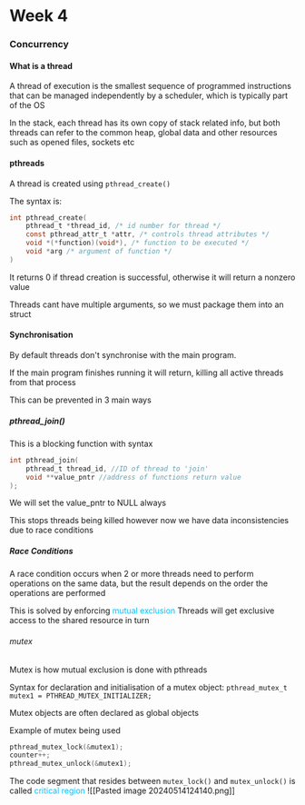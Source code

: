 # Week 4

### Concurrency

#### What is a thread
A thread of execution is the smallest sequence of programmed instructions that can be managed independently by a scheduler, which is typically part of the OS

In the stack, each thread has its own copy of stack related info, but both threads can refer to the common heap, global data and other resources such as opened files, sockets etc

#### pthreads
A thread is created using `pthread_create()`

The syntax is:
```c
int pthread_create(
	pthread_t *thread_id, /* id number for thread */
	const pthread_attr_t *attr, /* controls thread attributes */
	void *(*function)(void*), /* function to be executed */
	void *arg /* argument of function */
)
```
It returns 0 if thread creation is successful, otherwise it will return a nonzero value

Threads cant have multiple arguments, so we must package them into an struct

#### Synchronisation
By default threads don't synchronise with the main program.

If the main program finishes running it will return, killing all active threads from that process

This can be prevented in 3 main ways
##### pthread_join()
This is a blocking function with syntax
```C
int pthread_join(
	pthread_t thread_id, //ID of thread to 'join'
	void **value_pntr //address of functions return value
);
```
We will set the value_pntr to NULL always

This stops threads being killed however now we have data inconsistencies due to race conditions
##### Race Conditions
A race condition occurs when 2 or more threads need to perform operations on the same data, but the result depends on the order the operations are performed

This is solved by enforcing <span style="color:#00bfff">mutual exclusion</span>
Threads will get exclusive access to the shared resource in turn

###### mutex
Mutex is how mutual exclusion is done with pthreads

Syntax for declaration and initialisation of a mutex object:
`pthread_mutex_t mutex1 = PTHREAD_MUTEX_INITIALIZER;`

Mutex objects are often declared as global objects

Example of mutex being used
```C
pthread_mutex_lock(&mutex1);
counter++;
pthread_mutex_unlock(&mutex1);
```
The code segment that resides between `mutex_lock()` and `mutex_unlock()` is called <span style="color:#00bfff">critical region</span>
![[Pasted image 20240514124140.png]]

